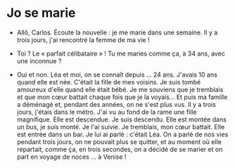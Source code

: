 # Jo se marie

- Allô, Carlos. Écoute la nouvelle : je me marie dans une semaine. Il y a trois jours, j'ai rencontré la femme de ma vie !

- Toi ? Le « parfait célibataire » ! Tu me maries comme ça, à 34 ans, avec une inconnue ?

- Oui et non. Léa et moi, on se connaît depuis ... 24 ans. J'avais 10 ans quand elle est née. C'était la fille de mes voisins. Je suis tombé amoureux d'elle quand elle était bébé. Je me souviens que je tremblais et que mon cœur battait chaque fois que je la voyais... Et puis ma famille a déménagé et, pendant des années, on ne s'est plus vus. Il y a trois jours, j'étais dans le métro. J'ai vu au fond de la rame une fille magnifique. Elle est descendue. Je suis descendu. Elle est montée dans un bus, je suis monté. Je l'ai suivie. Je tremblais, mon cœur battait. Elle est entrée dans un bar. Je lui ai parlé : c'était Léa. On a parlé de nos vies pendant trois jours, on ne pouvait plus se quitter, et au moment où elle repartait, comme ça, en trois secondes, on a décidé de se marier et on part en voyage de noces ... à Venise !
